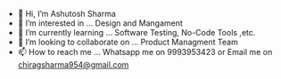 - 👋 Hi, I’m Ashutosh Sharma
- 👀 I’m interested in ... Design and Mangament
- 🌱 I’m currently learning ... Software Testing, No-Code Tools ,etc.
- 💞️ I’m looking to collaborate on ... Product Managment Team
- 📫 How to reach me ... Whatsapp me on 9993953423 or Email me on chiragsharma954@gmail.com

<!---
Ashutosh1501/Ashutosh1501 is a ✨ special ✨ repository because its `README.md` (this file) appears on your GitHub profile.
You can click the Preview link to take a look at your changes.
--->
